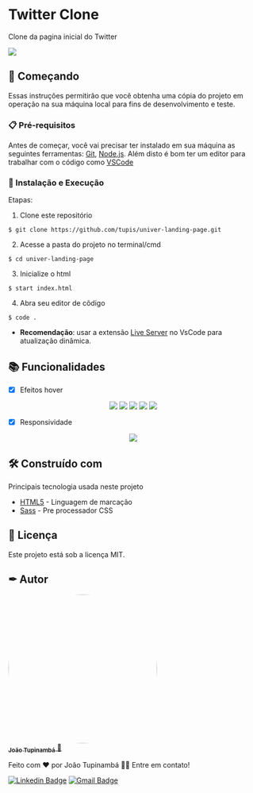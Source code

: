 # Twitter Clone

Clone da pagina inicial do Twitter

<img src="https://user-images.githubusercontent.com/95971013/183996594-b62a03f1-64c4-4826-b732-abf995491324.png">

## 🚀 Começando

Essas instruções permitirão que você obtenha uma cópia do projeto em operação na sua máquina local para fins de desenvolvimento e teste.

### 📋 Pré-requisitos

Antes de começar, você vai precisar ter instalado em sua máquina as seguintes ferramentas:
[Git](https://git-scm.com), [Node.js](https://nodejs.org/en/). 
Além disto é bom ter um editor para trabalhar com o código como [VSCode](https://code.visualstudio.com/)

### 🔧 Instalação e Execução

Etapas:

1. Clone este repositório
```
$ git clone https://github.com/tupis/univer-landing-page.git
```
2. Acesse a pasta do projeto no terminal/cmd
```
$ cd univer-landing-page
```
3. Inicialize o html
```
$ start index.html
```
4. Abra seu editor de cõdigo
```
$ code .
```
- **Recomendação**: usar a extensão [Live Server](https://github.com/ritwickdey/vscode-live-server-plus-plus) no VsCode para atualização dinâmica.

## 📚 Funcionalidades

- [x] Efeitos hover
<div align="center">
  <img src="https://user-images.githubusercontent.com/95971013/183997974-abed8dc9-84d4-4a91-9849-f3cc54d67988.png">
  <img src="https://user-images.githubusercontent.com/95971013/183997980-f2a87ffc-5064-46f1-9207-f7505053c1ac.png">
  <img src="https://user-images.githubusercontent.com/95971013/183997984-15e8f531-f6f6-44eb-9100-6f98b09c331c.png">
  <img src="https://user-images.githubusercontent.com/95971013/183997985-2c453ad7-ab94-4bad-bb84-80d9e869bdce.png">
  <img src="(https://user-images.githubusercontent.com/95971013/183997990-305182b9-e368-4516-8337-d43cf3cac1c4.png">
</div>

- [x] Responsividade

<div align="center">
  <img src="https://user-images.githubusercontent.com/95971013/184001068-efc41d34-7d38-4b74-8f5c-b7689b515e32.gif">
</div>

## 🛠️ Construído com

Principais tecnologia usada neste projeto

* [HTML5](https://developer.mozilla.org/pt-BR/docs/Web/HTML) - Linguagem de marcação
* [Sass](https://sass-lang.com/documentation/) - Pre processador CSS

## 📄 Licença

Este projeto está sob a licença MIT.

## ✒ Autor

<a href="https://github.com/tupis">
  <img style="border-radius: 50%" src="https://user-images.githubusercontent.com/95971013/183971745-f895f523-b707-4811-ba0e-d81409ca2205.jpg" width="300px;" alt=""/>
 <br />
 <sub><b>João Tupinambá</b></sub>
</a> 
<a href="https://github.com/tupis" title="Github">🚀</a>

Feito com ❤️ por João Tupinambá 👋🏽 Entre em contato!

[![Linkedin Badge](https://img.shields.io/badge/-Tupi-blue?style=flat-square&logo=Linkedin&logoColor=white&link=https://www.linkedin.com/in/joaotupinamba)](https://www.linkedin.com/in/joaotupinamba/) 
[![Gmail Badge](https://img.shields.io/badge/-joaoh.tupinamba@gmail.com-c14438?style=flat-square&logo=Gmail&logoColor=white&link=mailto:tgmarinho@gmail.com)](mailto:joaoh.tupinamba@gmail.com)
